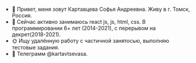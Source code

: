 - 👋 Привет, меня зовут Картавцева Софья Андреевна.
Живу в г. Томск, Россия.
- 🌱 Сейчас активно занимаюсь react js, js, html, css. В программировании 6+ лет (2014-2021), с перерывом на декрет(2018-2021).
- :sun_with_face: Ищу удалённую работу с частичной занятосью, выполняю тестовые задания.
- :iphone: Телеграмм @kartavtsevasa.


<!---
sofka/sofka is a ✨ special ✨ repository because its `README.md` (this file) appears on your GitHub profile.
You can click the Preview link to take a look at your changes.
--->
